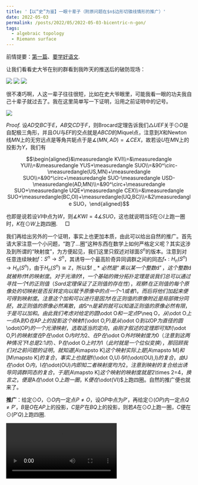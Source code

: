 ```yaml
---
title: '【以“史”为鉴】一眼十辈子（附原问题在$n$边形切锥线情形的推广）'
date: 2022-05-03
permalink: /posts/2022/05/2022-05-03-bicentric-n-gon/
tags:
  - algebraic topology
  - Riemann surface
---
```


前情提要：[第一篇](https://llddeddym.github.io/posts/2022/05/2022-05-01-Poncelet/)、[要学好语文](https://llddeddym.github.io/posts/2022/05/2022-05-02-study-Chinese/).

让我们看看史大爷在别的群看到我昨天的推送后的破防现场：

<img src="https://llddeddym.github.io/images/2022-05-03(1).png"/>

<img src="https://llddeddym.github.io/images/2022-05-03(2).png"/>

<img src="https://llddeddym.github.io/images/2022-05-03(3).png"/>

很不凑巧啊，人这一辈子往往很短，比如在史大爷眼里，可能我看一眼的功夫我自己十辈子就过去了。我在这里简单写一下证明，沿用之前证明中的记号。

<img src="https://llddeddym.github.io/images/2022-05-01.png"/>

*Proof.* 设$AD$交$BC$于$E$，$AB$交$CD$于$F$，则Brocard定理告诉我们$\triangle UEF$关于$\odot O$是自配极三角形，并且$OU$与$EF$的交点就是$ABCD$的Miquel点，注意到$X$和Newton线$MN$上的无穷远点是等角共轭点于是$\measuredangle(MN,AD)=\measuredangle CEX$，故若设$U$在$MN$上的投影为$Y$，我们有

$$\begin{aligned}&\measuredangle KVI\\=&\measuredangle YUI\\=&\measuredangle YUS+\measuredangle SUO\\=&90^\circ-\measuredangle(US,MN)+\measuredangle SUO\\=&90^\circ+\measuredangle SUO-\measuredangle USD-\measuredangle(AD,MN)\\=&90^\circ+\measuredangle SUO+\measuredangle UQE+\measuredangle CEX\\=&\measuredangle SUO+\measuredangle(BC,OI)+\measuredangle(UQ,BC)\\=&2\measuredangle SUO，\end{aligned}$$

也即是说若设$VI$中点为$W$，则$\measuredangle KWI=4\measuredangle SUO$，这也就说明当$S$在$\odot I$上跑一圈时，$K$在$\odot W$上跑四圈. $\quad\Box$

我们再给出另外的一个证明，事实上也更加本质，由此可以给出自然的推广。首先请大家注意一个小问题，“跑了...圈”这种东西在数学上如何严格定义呢？其实这涉及到所谓的“映射度”，为方便起见，我们这里只叙述对球面$S^n$的版本。注意到对任意连续映射$f：S^n\to S^n$，其诱导一个最高阶奇异同调群之间的同态$f _ * :H _ n(S^n)\to H _ n(S^n)$，由于$H _ n(S^n)\cong\mathbb{Z}$，所以$f _ * $必然是“乘以某一个整数$d$”，这个整数$d$就被称作$f$的映射度。对于光滑的$f$，一个基础的微分拓扑定理是说我们总可以通过寻找一个$f$的正则值（Sard定理保证了正则值的存在性），观察$f$在正则值的每个原像处的切映射是否反转定向以赋予原像中的点一个$-1$或者$1$，而后将他们加起来便可得到映射度。注意这个加和可以进行是因为$f$在正则值的原像附近是局部微分同胚，故正则值的原像必然离散，由$S^n$是紧的就可以知道正则值的原像必然有限，于是可以加和。由此我们考虑对给定的圆$\odot O$和一定点$P\neq O$，从$\odot O$上一点$A$到$O$在$AP$上的投影这个映射$f(\odot O,P)$是从$\odot O$到以$OP$为直径的圆$\odot(OP)$的一个光滑映射，选取适当的定向，由刚才叙述的定理即可知$f(\odot O,P)$的映射度在$P$在$\odot O$内时为$2$、在$P$在$\odot O$外时映射度为$0$（注意到这两种情况下$f$总是$2:1$的）、$P$在$\odot O$上时为$1$（此时就是一个位似变换），那回顾我们对之前问题的证明，就知道$[A\mapsto K]$这个映射实际上是$[A\mapsto M]$和$[M\mapsto K]$的复合，事实上也就是$f(\odot O,U)$与$f(\odot(OU),I)$的复合，由$U$在$\odot O$内，$I$在$\odot(OU)$内即知二者映射度均为$2$，注意到映射的复合给出诱导同调群同态的复合，于是$[A\mapsto K]$这个映射的映射度就是$2\times 2=4$，换言之，便是$A$在$\odot O$上跑一圈，$K$便在$\odot(VI)$上跑四圈。自然的推广便也就来了。

**推广**：给定$\odot O$，$\odot O$内一定点$P\neq O$，设$OP$中点为$P'$，再给定$\odot(OP)$内一定点$Q\neq P'$，$B$是$O$在$AP$上的投影，$C$是$P'$在$BQ$上的投影，则若$A$在$\odot O$上跑一圈，$C$便在$\odot(P'Q)$上跑四圈.

<video src="https://llddeddym.github.io/images/2022-05-03.mp4"/>

****

以下是一个附录。我今天发现这个问题其实已经很早就被人发现并证明了，具体可以参见https://arxiv.org/abs/1607.04766，这里我搬运一下证明，其实还是很巧妙的，基本是更细致地讨论Poncelet闭合定理那个运用Riemann面的证明就可以得到的。

**命题**：给定处于一般位置的$\odot O$和一个圆锥曲线$c$，若存在一族$n$边形分别以$\odot O$和$c$为外接圆和内切锥线，则这族$n$边形顶点的重心在一个定圆上.

*Proof.* 我们在$\mathbb{C}P^2$上考虑这个问题. 先回顾一下Poncelet闭合定理的证明. 考虑由所有满足$x\in\odot O$且$L$是$x$对$c$的一条切线，则由所有这样的$(x,L)$构成的集合自动成为一个紧Riemann面$E$，并且$p:E\to\odot O$，$(x,L)\mapsto x$是一个二重分歧覆叠映射，$\odot O$和$c$的四个交点即为分歧点，由$\odot O$是非奇异的二次曲线即知其亏格为$0$，亦同构于$\mathbb{C}P^1$，故由Riemann--Hurwitz公式可知$E$的亏格为$1$，单值化定理告诉我们其同构到一个复环面. $E$上有两个自然的对合，其一为$\sigma(x,L)=(x',L)$，其中$x'$是$L$与$\odot O$的另一交点，其二是$\tau(x,L)=(x,L')$，其中$L'$是$x$关于$c$的另一切线，那考虑$T=\tau\circ\sigma$，Poncelet闭合定理即是说若存在$(x,L)$使得$T^n(x,L)=(x,L)$，则$T^n=\operatorname{id}$，但此时$T$作为$E$上的平移此结果是自动成立的. 下面我们考虑证明原本的命题，对$E$上任何一点$(x,L)$，我们可以定义设其对应的$n$边形的重心在$\mathbb{C}^2$中的坐标为$(u(x,L),v(x,L))=(u(x),v(x))$，此时$u,v$作为若干个$E$上亚纯函数的平均值亦是亚纯函数. 考虑由$\tau$和$\sigma$生成的$E$上的变换群，其同构于二面体群$D _ {2n}$. 注意到$u$, $v$趋向于无穷当且仅当$x$在$p$在圆环点$(1:i:0)$和$(1:-i:0)$处的原像对应的$D _ {2n}$-轨道上，并且此时$v/u$就分别趋向于$i$和$-i$，于是$u,v$事实上各恰有$4n$个一阶极点. 任取$A,B$分别是$(1:i:0)$和$(1:-i:0)$对应轨道中的元素，及其附近的局部坐标$z$和$w$，则$u,v$在$A,B$附近分别可以写为$$u(z)=a _ {-1}/z+\sum _ {k=0}^{\infty}u _ kz^k$$和$$v(z)=ia _ {-1}/z+\sum _ {k=0}^{\infty}v _ kz^k$$以及$$u(w)=b _ {-1}/w+\sum _ {k=0}^{\infty}u _ k'w^k$$和$$v(z)=-ib _ {-1}/w+\sum _ {k=0}^{\infty}v _ k'w^k$$. 下面任取待定的$a,b\in\mathbb{C}$，考虑$F(x,L)=(u(x)-a)^2+(v(x)-b)^2$，其是$D _ {2n}$-不变的，且只可能在$A,B$对应的$D _ {2n}$-轨道处有一阶极点，此时其留数分别为$2a _ {-1}(u _ 0-a+i(v _ 0-b))$和$2b _ {-1}(u _ 0'-a-i(v _ 0'-b))$，故总可以取适当的$a,b$使得$F$是$E$上的全纯函数，由于$E$是紧的，故其恒为常数$R$. 又由于$(u(x),v(x))$包含了一条$\mathbb{R}^2$中的曲线，所以$a,b,R$均为实数，如此便完成了证明. $\quad\Box$

****

另外我还看到史大爷还在刘保乾先生的不等式群里叫嚣：

<img src="https://llddeddym.github.io/images/2022-05-03(4).png"/>

<img src="https://llddeddym.github.io/images/2022-05-03(5).png"/>

<img src="https://llddeddym.github.io/images/2022-05-03(6).png"/>

只能说感谢龚固老师为民除害了。另外我觉得赵力医生的话说得很好，这里再放一遍：

<img src="https://llddeddym.github.io/images/2022-05-03(7).png"/>

希望五十多岁的史大爷可以尽早领悟到这一点。